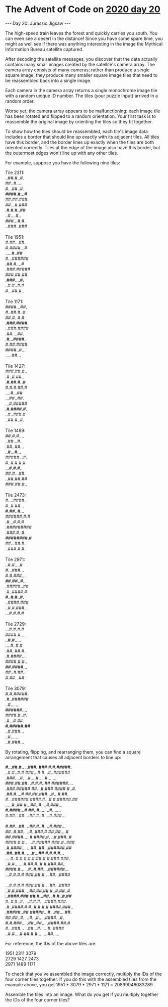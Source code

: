 # The Advent of Code on [2020 day 20](https://adventofcode.com/2020/day/20)

--- Day 20: Jurassic Jigsaw ---

The high-speed train leaves the forest and quickly carries you south. You can even see a desert in the distance! Since you have some spare time, you might as well see if there was anything interesting in the image the Mythical Information Bureau satellite captured.

After decoding the satellite messages, you discover that the data actually contains many small images created by the satellite's camera array. The camera array consists of many cameras; rather than produce a single square image, they produce many smaller square image tiles that need to be reassembled back into a single image.

Each camera in the camera array returns a single monochrome image tile with a random unique ID number.  The tiles (your puzzle input) arrived in a random order.

Worse yet, the camera array appears to be malfunctioning: each image tile has been rotated and flipped to a random orientation. Your first task is to reassemble the original image by orienting the tiles so they fit together.

To show how the tiles should be reassembled, each tile's image data includes a border that should line up exactly with its adjacent tiles. All tiles have this border, and the border lines up exactly when the tiles are both oriented correctly. Tiles at the edge of the image also have this border, but the outermost edges won't line up with any other tiles.

For example, suppose you have the following nine tiles:

Tile 2311:\
..##.#..#.\
##..#.....\
#...##..#.\
####.#...#\
##.##.###.\
##...#.###\
.#.#.#..##\
..#....#..\
###...#.#.\
..###..###\
\
Tile 1951:\
#.##...##.\
#.####...#\
.....#..##\
#...######\
.##.#....#\
.###.#####\
###.##.##.\
.###....#.\
..#.#..#.#\
#...##.#..\
\
Tile 1171:\
####...##.\
#..##.#..#\
##.#..#.#.\
.###.####.\
..###.####\
.##....##.\
.#...####.\
#.##.####.\
####..#...\
.....##...\
\
Tile 1427:\
###.##.#..\
.#..#.##..\
.#.##.#..#\
#.#.#.##.#\
....#...##\
...##..##.\
...#.#####\
.#.####.#.\
..#..###.#\
..##.#..#.\
\
Tile 1489:\
##.#.#....\
..##...#..\
.##..##...\
..#...#...\
#####...#.\
#..#.#.#.#\
...#.#.#..\
##.#...##.\
..##.##.##\
###.##.#..\
\
Tile 2473:\
#....####.\
#..#.##...\
#.##..#...\
######.#.#\
.#...#.#.#\
.#########\
.###.#..#.\
########.#\
##...##.#.\
..###.#.#.\
\
Tile 2971:\
..#.#....#\
#...###...\
#.#.###...\
##.##..#..\
.#####..##\
.#..####.#\
#..#.#..#.\
..####.###\
..#.#.###.\
...#.#.#.#\
\
Tile 2729:\
...#.#.#.#\
####.#....\
..#.#.....\
....#..#.#\
.##..##.#.\
.#.####...\
####.#.#..\
##.####...\
##..#.##..\
#.##...##.\
\
Tile 3079:\
#.#.#####.\
.#..######\
..#.......\
######....\
####.#..#.\
.#...#.##.\
#.#####.##\
..#.###...\
..#.......\
..#.###...

By rotating, flipping, and rearranging them, you can find a square arrangement that causes all adjacent borders to line up:

#...##.#.. ..###..### #.#.#####.\
..#.#..#.# ###...#.#. .#..######\
.###....#. ..#....#.. ..#.......\
###.##.##. .#.#.#..## ######....\
.###.##### ##...#.### ####.#..#.\
.##.#....# ##.##.###. .#...#.##.\
#...###### ####.#...# #.#####.##\
.....#..## #...##..#. ..#.###...\
#.####...# ##..#..... ..#.......\
#.##...##. ..##.#..#. ..#.###...\
\
#.##...##. ..##.#..#. ..#.###...\
##..#.##.. ..#..###.# ##.##....#\
##.####... .#.####.#. ..#.###..#\
####.#.#.. ...#.##### ###.#..###\
.#.####... ...##..##. .######.##\
.##..##.#. ....#...## #.#.#.#...\
....#..#.# #.#.#.##.# #.###.###.\
..#.#..... .#.##.#..# #.###.##..\
####.#.... .#..#.##.. .######...\
...#.#.#.# ###.##.#.. .##...####\
\
...#.#.#.# ###.##.#.. .##...####\
..#.#.###. ..##.##.## #..#.##..#\
..####.### ##.#...##. .#.#..#.##\
#..#.#..#. ...#.#.#.. .####.###.\
.#..####.# #..#.#.#.# ####.###..\
.#####..## #####...#. .##....##.\
##.##..#.. ..#...#... .####...#.\
#.#.###... .##..##... .####.##.#\
#...###... ..##...#.. ...#..####\
..#.#....# ##.#.#.... ...##.....

For reference, the IDs of the above tiles are:

1951    2311    3079\
2729    1427    2473\
2971    1489    1171

To check that you've assembled the image correctly, multiply the IDs of the four corner tiles together. If you do this with the assembled tiles from the example above, you get 1951 * 3079 * 2971 * 1171 = 20899048083289.

Assemble the tiles into an image. What do you get if you multiply together the IDs of the four corner tiles?